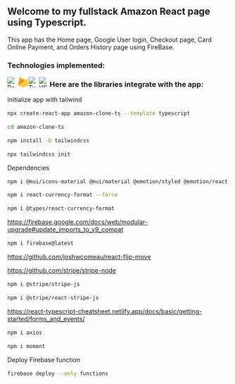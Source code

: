 ## Welcome to my fullstack Amazon React page using Typescript.

This app has the Home page, Google User login, Checkout page, Card Online
Payment, and Orders History page using FireBase.

### Technologies implemented:

<div>
  <img align="left" alt="React" height="24px" width="24px" src="https://upload.wikimedia.org/wikipedia/commons/thumb/a/a7/React-icon.svg/640px-React-icon.svg.png" />
  <img align="left" alt="Firebase" height="24px" width="24px" src="./public/firebase-logo.png" />
  <img align="left" alt="TypeScript" height="24px" width="24px" src="https://upload.wikimedia.org/wikipedia/commons/thumb/4/4c/Typescript_logo_2020.svg/640px-Typescript_logo_2020.svg.png" />
  <img align="left" alt="VSCode" height="24px" width="24px" src="https://upload.wikimedia.org/wikipedia/commons/thumb/9/9a/Visual_Studio_Code_1.35_icon.svg/640px-Visual_Studio_Code_1.35_icon.svg.png" />
</div>

### Here are the libraries integrate with the app:

Initialize app with tailwind

```bash
npx create-react-app amazon-clone-ts --template typescript
```

```bash
cd amazon-clone-ts
```

```bash
npm install -D tailwindcss
```

```bash
npx tailwindcss init
```

Dependencies

```bash
npm i @mui/icons-material @mui/material @emotion/styled @emotion/react react-router-dom
```

```bash
npm i react-currency-format --force
```

```bash
npm i @types/react-currency-format
```

https://firebase.google.com/docs/web/modular-upgrade#update_imports_to_v9_compat

```bash
npm i firebase@latest
```

https://github.com/joshwcomeau/react-flip-move

https://github.com/stripe/stripe-node

```bash
npm i @stripe/stripe-js
```

```bash
npm i @stripe/react-stripe-js
```

https://react-typescript-cheatsheet.netlify.app/docs/basic/getting-started/forms_and_events/

```bash
npm i axios
```

```bash
npm i moment
```

Deploy Firebase function

```bash
firebase deploy --only functions
```
